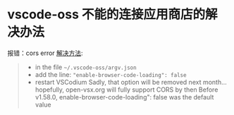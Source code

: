 # vscode-oss 不能的连接应用商店的解决办法
报错：cors error
[解决方法](https://github.com/VSCodium/vscodium/issues/746#issuecomment-889533260):
>
> * in the file `~/.vscode-oss/argv.json`
> * add the line: `"enable-browser-code-loading": false`
> * restart VSCodium
> Sadly, that option will be removed next month... hopefully, open-vsx.org will fully support CORS by then
Before v1.58.0, enable-browser-code-loading": false was the default value


